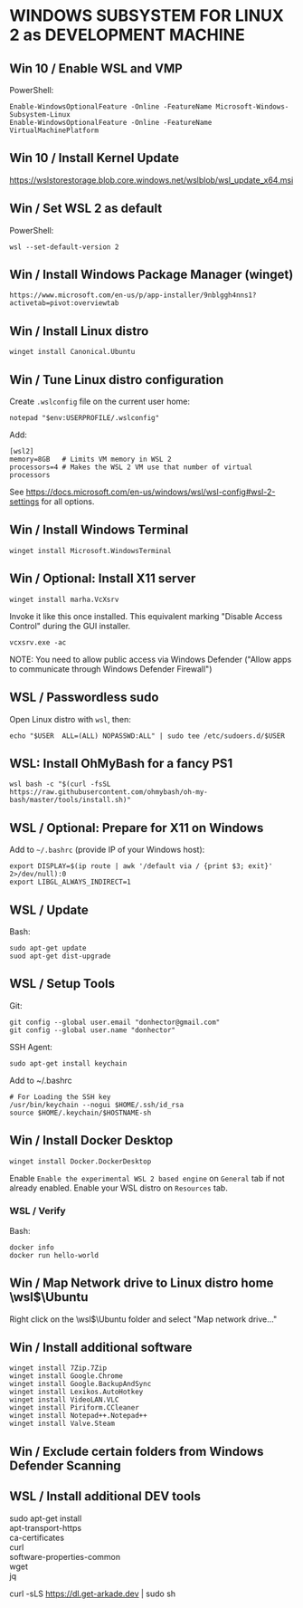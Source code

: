 # WINDOWS SUBSYSTEM FOR LINUX 2 as DEVELOPMENT MACHINE

## Win 10 / Enable WSL and VMP

PowerShell:
```
Enable-WindowsOptionalFeature -Online -FeatureName Microsoft-Windows-Subsystem-Linux
Enable-WindowsOptionalFeature -Online -FeatureName VirtualMachinePlatform
```

## Win 10 / Install Kernel Update
https://wslstorestorage.blob.core.windows.net/wslblob/wsl_update_x64.msi


## Win / Set WSL 2 as default
PowerShell:
```
wsl --set-default-version 2
```

## Win / Install Windows Package Manager (winget)
```
https://www.microsoft.com/en-us/p/app-installer/9nblggh4nns1?activetab=pivot:overviewtab
```

## Win / Install Linux distro
```
winget install Canonical.Ubuntu
```

## Win / Tune Linux distro configuration

Create `.wslconfig` file on the current user home:

```
notepad "$env:USERPROFILE/.wslconfig"
```

Add:
```
[wsl2]
memory=8GB   # Limits VM memory in WSL 2
processors=4 # Makes the WSL 2 VM use that number of virtual processors
```

See https://docs.microsoft.com/en-us/windows/wsl/wsl-config#wsl-2-settings for all options.


## Win / Install Windows Terminal
```
winget install Microsoft.WindowsTerminal
```

## Win / Optional: Install X11 server
```
winget install marha.VcXsrv
```
Invoke it like this once installed. This equivalent marking "Disable Access Control" during the GUI installer.
```
vcxsrv.exe -ac
```
NOTE: You need to allow public access via Windows Defender ("Allow apps to communicate through Windows Defender Firewall")

## WSL / Passwordless sudo

Open Linux distro with `wsl`, then:

```
echo "$USER  ALL=(ALL) NOPASSWD:ALL" | sudo tee /etc/sudoers.d/$USER
```

## WSL: Install OhMyBash for a fancy PS1
```
wsl bash -c "$(curl -fsSL https://raw.githubusercontent.com/ohmybash/oh-my-bash/master/tools/install.sh)"
```

## WSL / Optional: Prepare for X11 on Windows
Add to `~/.bashrc` (provide IP of your Windows host):
```
export DISPLAY=$(ip route | awk '/default via / {print $3; exit}' 2>/dev/null):0
export LIBGL_ALWAYS_INDIRECT=1
```

## WSL / Update
Bash:
```
sudo apt-get update
suod apt-get dist-upgrade
```

## WSL / Setup Tools

Git:
```
git config --global user.email "donhector@gmail.com"
git config --global user.name "donhector"
```

SSH Agent:
```
sudo apt-get install keychain
```

Add to ~/.bashrc
```
# For Loading the SSH key
/usr/bin/keychain --nogui $HOME/.ssh/id_rsa
source $HOME/.keychain/$HOSTNAME-sh
```

## Win / Install Docker Desktop
```
winget install Docker.DockerDesktop
```

Enable `Enable the experimental WSL 2 based engine` on `General` tab if not already enabled.
Enable your WSL distro on `Resources` tab.

### WSL / Verify
Bash:
```
docker info
docker run hello-world
```

## Win / Map Network drive to Linux distro home \\wsl$\Ubuntu

Right click on the \\wsl$\Ubuntu folder and select "Map network drive..."


## Win / Install additional software
```
winget install 7Zip.7Zip
winget install Google.Chrome
winget install Google.BackupAndSync
winget install Lexikos.AutoHotkey
winget install VideoLAN.VLC
winget install Piriform.CCleaner
winget install Notepad++.Notepad++
winget install Valve.Steam
```

## Win / Exclude certain folders from Windows Defender Scanning



## WSL / Install additional DEV tools
sudo apt-get install \
    apt-transport-https \
    ca-certificates \
    curl \
    software-properties-common \
    wget \
    jq

curl -sLS https://dl.get-arkade.dev | sudo sh


